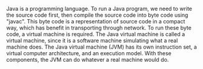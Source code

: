 Java is a programming language. To run a Java program, we need to write the source code first, then compile the source code 
into byte code using "javac". This byte code is a representation of source code in a compact way, which has benefit in 
transporting through network. To run these byte code, a virtual machine is required. The Java virtual machine is called a 
virtual machine, since it is a software machine simulating what a real machine does. The Java virtual machine (JVM) has its own 
instruction set, a virtual computer architecture, and an execution model. With these components, the JVM can do whatever a real
machine would do. 
